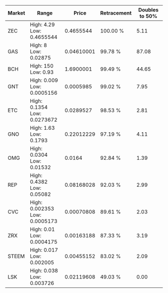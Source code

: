 | Market | Range | Price| Retracement | Doubles to 50% |
| --- | --- | --- | --- | --- |
| ZEC | High: 4.29<br />Low: 0.4655544 | 0.4655544 | 100.00 % | 5.11 |
| GAS | High: 8<br />Low: 0.02875 | 0.04610001 | 99.78 % | 87.08 |
| BCH | High: 150<br />Low: 0.93 | 1.6900001 | 99.49 % | 44.65 |
| GNT | High: 0.009<br />Low: 0.0005156 | 0.0005985 | 99.02 % | 7.95 |
| ETC | High: 0.1354<br />Low: 0.0273672 | 0.0289527 | 98.53 % | 2.81 |
| GNO | High: 1.63<br />Low: 0.1793 | 0.22012229 | 97.19 % | 4.11 |
| OMG | High: 0.0304<br />Low: 0.01532 | 0.0164 | 92.84 % | 1.39 |
| REP | High: 0.4382<br />Low: 0.05082 | 0.08168028 | 92.03 % | 2.99 |
| CVC | High: 0.002353<br />Low: 0.0005173 | 0.00070808 | 89.61 % | 2.03 |
| ZRX | High: 0.01<br />Low: 0.0004175 | 0.00163188 | 87.33 % | 3.19 |
| STEEM | High: 0.017<br />Low: 0.002005 | 0.00455152 | 83.02 % | 2.09 |
| LSK | High: 0.038<br />Low: 0.003726 | 0.02119608 | 49.03 % | 0.00 |
